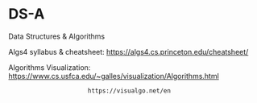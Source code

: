# DS-A
Data Structures &amp; Algorithms

Algs4 syllabus & cheatsheet: https://algs4.cs.princeton.edu/cheatsheet/

Algorithms Visualization: https://www.cs.usfca.edu/~galles/visualization/Algorithms.html

                          https://visualgo.net/en
